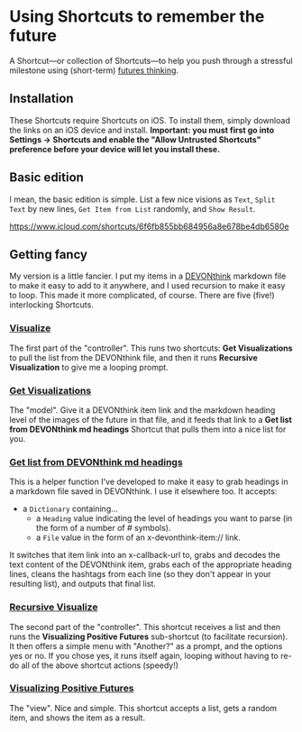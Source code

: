 # Using Shortcuts to remember the future
A Shortcut—or collection of Shortcuts—to help you push through a stressful milestone using (short-term) [futures thinking](https://fulcra.design/resources#getting-started-with-futures-thinking).

## Installation
These Shortcuts require Shortcuts on iOS. To install them, simply download the links on an iOS device and install. **Important: you must first go into Settings → Shortcuts and enable the "Allow Untrusted Shortcuts" preference before your device will let you install these.**

## Basic edition
I mean, the basic edition is simple. List a few nice visions as `Text`, `Split Text` by new lines, `Get Item from List` randomly, and `Show Result`. 

https://www.icloud.com/shortcuts/6f6fb855bb684956a8e678be4db6580e

## Getting fancy
My version is a little fancier. I put my items in a [DEVONthink](http://devontechnologies.com) markdown file to make it easy to add to it anywhere, and I used recursion to make it easy to loop. This made it more complicated, of course. There are five (five!) interlocking Shortcuts. 

### [Visualize](https://www.icloud.com/shortcuts/bc1c7bb743714b599519c5a33dd63a2c)
The first part of the "controller". This runs two shortcuts: **Get Visualizations** to pull the list from the DEVONthink file, and then it runs **Recursive Visualization** to give me a looping prompt.

### [Get Visualizations](https://www.icloud.com/shortcuts/2ca3733852b7453c9c5dec317939a364)
The "model". Give it a DEVONthink item link and the markdown heading level of the images of the future in that file, and it feeds that link to a **Get list from DEVONthink md headings** Shortcut that pulls them into a nice list for you. 

### [Get list from DEVONthink md headings](https://www.icloud.com/shortcuts/7a04eeb082fc4c5bb055af9c989a7adb)
This is a helper function I've developed to make it easy to grab headings in a markdown file saved in DEVONthink. I use it elsewhere too. It accepts:
- a `Dictionary` containing...
  - a `Heading` value indicating the level of headings you want to parse (in the form of a number of # symbols).
  - a `File` value in the form of an x-devonthink-item:// link.

It switches that item link into an x-callback-url to, grabs and decodes the text content of the DEVONthink item, grabs each of the appropriate heading lines, cleans the hashtags from each line (so they don't appear in your resulting list), and outputs that final list.

### [Recursive Visualize](https://www.icloud.com/shortcuts/766fd82ebf4e438db088ce7d5be9bff5)
The second part of the "controller". This shortcut receives a list and then runs the **Visualizing Positive Futures** sub-shortcut (to facilitate recursion). It then offers a simple menu with "Another?" as a prompt, and the options yes or no. If you chose yes, it runs itself again, looping without having to re-do all of the above shortcut actions (speedy!)

### [Visualizing Positive Futures](https://www.icloud.com/shortcuts/7a04eeb082fc4c5bb055af9c989a7adb)
The "view". Nice and simple. This shortcut accepts a list, gets a random item, and shows the item as a result.
